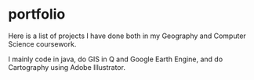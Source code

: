 # portfolio

Here is a list of projects I have done both in my Geography and Computer Science coursework.

I mainly code in java, do GIS in Q and Google Earth Engine, and do Cartography using Adobe Illustrator.

